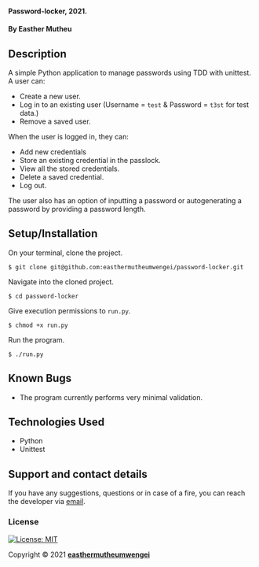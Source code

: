 #### Password-locker, 2021.

#### By **Easther Mutheu**

## Description

A simple Python application to manage passwords using TDD with unittest.
A user can:

- Create a new user.
- Log in to an existing user (Username = `test` & Password = `t3st` for test data.)
- Remove a saved user.

When the user is logged in, they can:

- Add new credentials
- Store an existing credential in the passlock.
- View all the stored credentials.
- Delete a saved credential.
- Log out.

The user also has an option of inputting a password or autogenerating a password by providing a password length.

## Setup/Installation

On your terminal, clone the project.

    $ git clone git@github.com:easthermutheumwengei/password-locker.git

Navigate into the cloned project.

    $ cd password-locker

Give execution permissions to `run.py`.

    $ chmod +x run.py

Run the program.

    $ ./run.py

## Known Bugs

- The program currently performs very minimal validation.

## Technologies Used

- Python
- Unittest

## Support and contact details

If you have any suggestions, questions or in case of a fire, you can reach the developer via [email](mailto:esthermutheu99@gmail.com).

### License

[![License: MIT](https://img.shields.io/badge/License-MIT-yellow.svg)](LICENSE)

Copyright &copy; 2021 **[easthermutheumwengei](https://github.com/easthermutheumwengei)**
